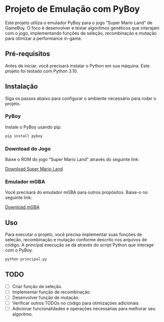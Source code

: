 # Projeto de Emulação com PyBoy

Este projeto utiliza o emulador PyBoy para o jogo "Super Mario Land" de GameBoy. O foco é desenvolver e testar algoritmos genéticos que interajam com o jogo, implementando funções de seleção, recombinação e mutação para otimizar a performance in-game.

## Pré-requisitos

Antes de iniciar, você precisará instalar o Python em sua máquina. Este projeto foi testado com Python 3.10.

## Instalação

Siga os passos abaixo para configurar o ambiente necessário para rodar o projeto.

### PyBoy

Instale o PyBoy usando pip:

```bash
pip install pyboy
```

### Download do Jogo

Baixe o ROM do jogo "Super Mario Land" através do seguinte link:

[Download Super Mario Land](https://www.emulatorgames.net/download/?rom=super-mario-land-jue-v11)

### Emulador mGBA

Você precisará do emulador mGBA para outros propósitos. Baixe-o no seguinte link:

[Download mGBA](https://mgba.io/downloads.html)

## Uso

Para executar o projeto, você precisa implementar suas funções de seleção, recombinação e mutação conforme descrito nos arquivos de código. A principal execução se dá através do script Python que interage com o PyBoy.

```bash
python principal.py
```

## TODO

- [ ] Criar função de seleção.
- [ ] Implementar função de recombinação.
- [ ] Desenvolver função de mutação.
- [ ] Verificar outros TODOs no código para otimizações adicionais.
- [ ] Adicionar funcionalidades e operações necessárias para melhorar seu algoritmo.
